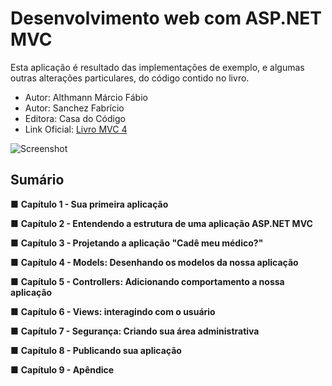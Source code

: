 # Desenvolvimento web com ASP.NET MVC

Esta aplicação é resultado das implementações de exemplo, e algumas outras alterações particulares, do código contido no livro.

- Autor: Althmann Márcio Fábio
- Autor: Sanchez Fabrício
- Editora: Casa do Código
- Link Oficial: [Livro MVC 4](https://www.casadocodigo.com.br/products/livro-aspnet-mvc?_pos=1&_sid=f7caa72ee&_ss=r)

![Screenshot](https://m.media-amazon.com/images/I/51WsPmzZgaL.jpg)


## Sumário

■ **Capítulo 1 - Sua primeira aplicação**
    
■ **Capítulo 2 - Entendendo a estrutura de uma aplicação ASP.NET MVC**  

■ **Capítulo 3 - Projetando a aplicação "Cadê meu médico?"**

■ **Capítulo 4 - Models: Desenhando os modelos da nossa aplicação**

■ **Capítulo 5 - Controllers: Adicionando comportamento a nossa aplicação**

■ **Capítulo 6 - Views: interagindo com o usuário**  

■ **Capítulo 7 - Segurança: Criando sua área administrativa**
    
■ **Capítulo 8 - Publicando sua aplicação**
    
■ **Capítulo 9 - Apêndice**
